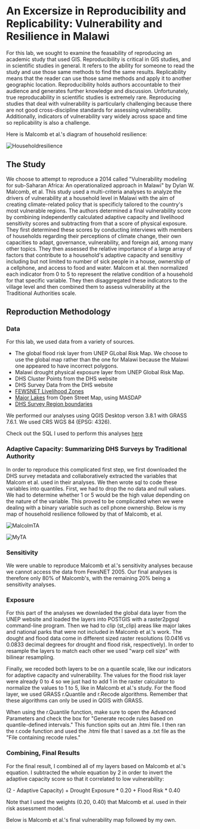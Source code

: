# An Excersize in Reproducibility and Replicability: Vulnerability and Resilience in Malawi

For this lab, we sought to examine the feasability of reproducing an academic study that used GIS. Reproducibility is critical in GIS studies, and in scientific studies in general. It refers to the ability for someone to read the study and use those same methods to find the same results. Replicability means that the reader can use those same methods and apply it to another geographic location. Reproducibility holds authors accountable to their audience and generates further knowledge and discussion. Unfortunately, true reproducability in scientific studies is extremely rare. Reproducing studies that deal with vulnerability is particularly challenging because there are not good cross-discipline standards for assessing vulnerability. Additionally, indicators of vulnerability vary widely across space and time so replicability is also a challenge. 

Here is Malcomb et al.'s diagram of household resilience:

![Householdresilience](malcolmmethods.png) 

## The Study

We choose to attempt to reproduce a 2014 called "Vulnerability modeling for sub-Saharan Africa: An operationalized approach in Malawi" by Dylan W. Malcomb, et al. This study used a multi-criteria analyses to analyze the drivers of vulnerability at a household level in Malawi with the aim of creating climate-related policy that is specificly tailored to the country's most vulnerable regions. The authors determined a final vulnerability score by combining independently calculated adaptive capacity and livelihood sensitivity scores and subtracting from that a score of physical exposure. They first determined these scores by conducting interviews with members of households regarding their perceptions of climate change, their own capacities to adapt, governance, vulnerability, and foreign aid, among many other topics. They then assessed the relative importance of a large array of factors that contribute to a household's adaptive capacity and sensitivy including but not limited to number of sick people in a house, ownership of a cellphone, and access to food and water. Malcom et al. then normalized each indicator from 0 to 5 to represent the relative condition of a household for that specific variable. They then disaggregated these indicators to the village level and then combined them to assess vulnerability at the Traditional Authorities scale. 

## Reproduction Methodology

### Data
For this lab, we used data from a variety of sources.

* The global flood risk layer from UNEP GLobal Risk Map. We choose to use the global map rather than the one for Malawi because the Malawi one appeared to have incorrect polygons.
* Malawi drought physical exposure layer from UNEP Global Risk Map.
* DHS Cluster Points from the DHS website
* DHS Survey Data from the DHS website
* [FEWSNET Livelihood Zones](http://fews.net/fews-data/335) 
* [Major Lakes](www.masdap.mw/layers/geonode:major_lakes) from Open Street Map, using MASDAP
* [DHS Survey Region boundaries](spatialdata.dhsprogram.com/boundaries/#view=table&countryID=MW) 

We performed our analyses using QGIS Desktop verson 3.8.1 with GRASS 7.6.1. We used CRS WGS 84 (EPSG: 4326). 

Check out the SQL I used to perform this analyses [here](vulnerabilitySQL.sql) 

### Adaptive Capacity: Summarizing DHS Surveys by Traditional Authority

In order to reproduce this complicated first step, we first downloaded the DHS survey metadata and collaboratively extracted the variables that Malcom et al. used in their analyses. We then wrote sql to code these variables into quantiles. First, we had to drop the no data and null values. We had to determine whether 1 or 5 would be the high value depending on the nature of the variable. This proved to be complicated when we were dealing with a binary variable such as cell phone ownership. Below is my map of household resilience followed by that of Malcomb, et al. 

![MalcolmTA](malcolmTA.PNG)

![MyTA](adaptivecapacity.png) 

### Sensitivity

We were unable to reproduce Malcomb et al.'s sensitivity analyses because we cannot access the data from FewsNET 2005. Our final analyses is therefore only 80% of Malcomb's, with the remaining 20% being a sensitivity analyses. 

### Exposure 

For this part of the analyses we downladed the global data layer from the UNEP website and loaded the layers into POSTGIS with a raster2pgsql command-line program. Then we had to clip (st_clip) areas like major lakes and national parks that were not included in Malcomb et al.'s work. The dought and flood data come in different sized raster resolutions (0.0416 vs 0.0833 decimal degrees for drought and flood risk, respectively). In order to resample the layers to match each other we used "warp cell size" with bilinear resampling. 

Finally, we recoded both layers to be on a quantile scale, like our indicators for adaptive capacity and vulnerability. The values for the flood risk layer were already 0 to 4 so we just had to add 1 in the raster calculator to normalize the values to 1 to 5, like in Malcomb et al.'s study. For the flood layer, we used GRASS r.Quantile and r.Recode algorithms. Remember that these algorithms can only be used in QGIS with GRASS. 

When using the r.Quantile function, make sure to open the Advanced Parameters and check the box for "Generate recode rules based on quantile-defined intervals." This function spits out an .htmi file. I then ran the r.code function and used the .htmi file that I saved as a .txt file as the "File containing recode rules."

### Combining, Final Results

For the final result, I combined all of my layers based on Malcomb et al.'s equation. I subtracted the whole equation by 2 in order to invert the adaptive capacity score so that it correlated to low vulnerability:

(2 - Adaptive Capacity) + Drought Exposure * 0.20 + Flood Risk * 0.40

Note that I used the weights (0.20, 0.40) that Malcomb et al. used in their risk assessment model. 

Below is Malcomb et al.'s final vulnerability map followed by my own. 




